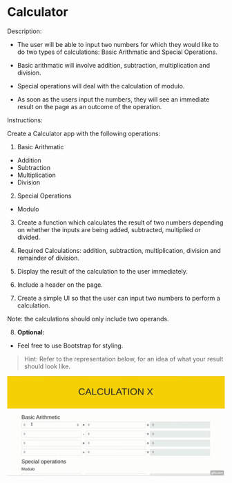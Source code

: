 # Calculator

Description:

- The user will be able to input two numbers for which they would like to do two types of calculations: Basic Arithmatic and Special Operations.

- Basic arithmatic will involve addition, subtraction, multiplication and division.

- Special operations will deal with the calculation of modulo. 

- As soon as the users input the numbers, they will see an immediate result on the page as an outcome of the operation.

Instructions:

Create a Calculator app with the following operations:

1. Basic Arithmatic

- Addition
- Subtraction
- Multiplication
- Division

2. Special Operations

- Modulo

3. Create a function which calculates the result of two numbers depending on whether the inputs are being added, subtracted, multiplied or divided.

4. Required Calculations: addition, subtraction, multiplication, division and remainder of division.

5. Display the result of the calculation to the user immediately.

6. Include a header on the page.

7. Create a simple UI so that the user can input two numbers to perform a calculation.

Note: the calculations should only include two operands.

8. **Optional:** 
- Feel free to use Bootstrap for styling.

> Hint: Refer to the representation below, for an idea of what your result should look like.

![demo](demo.gif)
